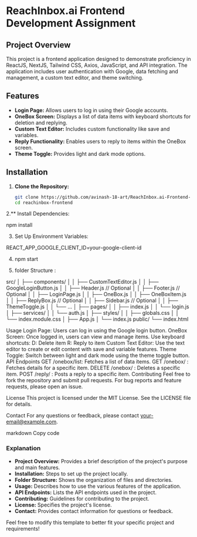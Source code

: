 # ReachInbox.ai Frontend Development Assignment

## Project Overview

This project is a frontend application designed to demonstrate proficiency in ReactJS, NextJS, Tailwind CSS, Axios, JavaScript, and API integration. The application includes user authentication with Google, data fetching and management, a custom text editor, and theme switching.

## Features

- **Login Page:** Allows users to log in using their Google accounts.
- **OneBox Screen:** Displays a list of data items with keyboard shortcuts for deletion and replying.
- **Custom Text Editor:** Includes custom functionality like save and variables.
- **Reply Functionality:** Enables users to reply to items within the OneBox screen.
- **Theme Toggle:** Provides light and dark mode options.

## Installation

1. **Clone the Repository:**
   ```bash
   git clone https://github.com/avinash-18-art/ReachInbox.ai-Frontend-Development-Assignment.git
   cd reachinbox-frontend

2.** Install Dependencies: 

npm install 

3. Set Up Environment Variables: 

REACT_APP_GOOGLE_CLIENT_ID=your-google-client-id

4. npm start 

5. folder Structure :

src/
│   ├── components/
│   │   ├── CustomTextEditor.js
│   │   ├── GoogleLoginButton.js
│   │   ├── Header.js               // Optional
│   │   ├── Footer.js               // Optional
│   │   ├── LoginPage.js
│   │   ├── OneBox.js
│   │   ├── OneBoxItem.js
│   │   ├── ReplyBox.js             // Optional
│   │   ├── Sidebar.js              // Optional
│   │   ├── ThemeToggle.js
│   │   └── ...
│   ├── pages/
│   │   ├── index.js
│   │   └── login.js
│   ├── services/
│   │   └── auth.js
│   ├── styles/
│   │   ├── globals.css
│   │   └── index.module.css
│   ├── App.js
│   └── index.js
public/
└── index.html


Usage
Login Page: Users can log in using the Google login button.
OneBox Screen: Once logged in, users can view and manage items. Use keyboard shortcuts:
D: Delete item
R: Reply to item
Custom Text Editor: Use the text editor to create or edit content with save and variable features.
Theme Toggle: Switch between light and dark mode using the theme toggle button.
API Endpoints
GET /onebox/list: Fetches a list of data items.
GET /onebox/
: Fetches details for a specific item.
DELETE /onebox/
: Deletes a specific item.
POST /reply/
: Posts a reply to a specific item.
Contributing
Feel free to fork the repository and submit pull requests. For bug reports and feature requests, please open an issue.

License
This project is licensed under the MIT License. See the LICENSE file for details.

Contact
For any questions or feedback, please contact your-email@example.com.

markdown
Copy code

### Explanation
- **Project Overview:** Provides a brief description of the project's purpose and main features.
- **Installation:** Steps to set up the project locally.
- **Folder Structure:** Shows the organization of files and directories.
- **Usage:** Describes how to use the various features of the application.
- **API Endpoints:** Lists the API endpoints used in the project.
- **Contributing:** Guidelines for contributing to the project.
- **License:** Specifies the project's license.
- **Contact:** Provides contact information for questions or feedback.

Feel free to modify this template to better fit your specific project and requirements!